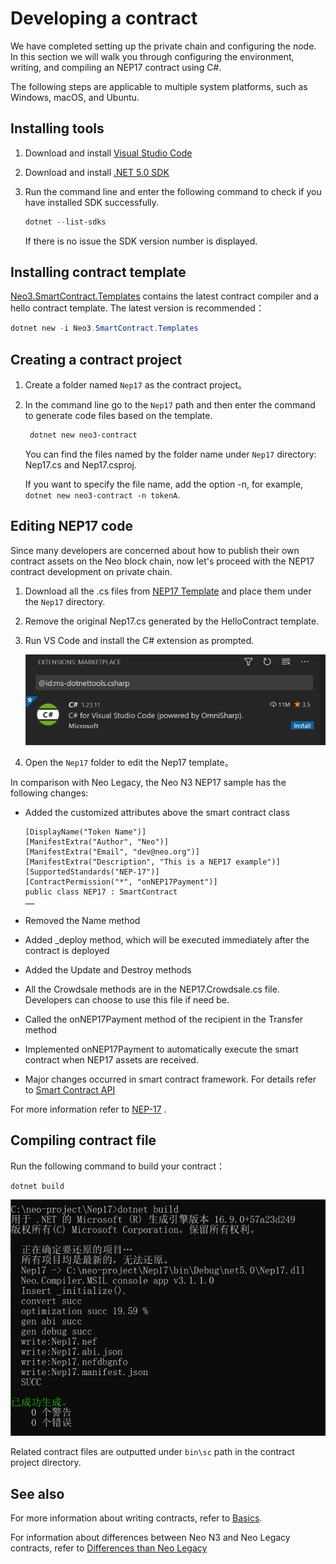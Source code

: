# Developing a contract

We have completed setting up the private chain and configuring the node. In this section we will walk you through configuring the environment, writing, and compiling an NEP17 contract using C#.

The following steps are applicable to multiple system platforms, such as Windows, macOS, and Ubuntu.

## Installing tools

1. Download and install [Visual Studio Code](https://code.visualstudio.com/Download)

2. Download and install [.NET 5.0 SDK](https://dotnet.microsoft.com/download)

3. Run the command line and enter the following command to check if you have installed SDK successfully. 

   ```powershell
   dotnet --list-sdks
   ```

   If there is no issue the SDK version number is displayed.

## Installing contract template

[Neo3.SmartContract.Templates](https://www.nuget.org/packages/Neo3.SmartContract.Templates/) contains the latest contract compiler and a hello contract template. The latest version is recommended：

```powershell
dotnet new -i Neo3.SmartContract.Templates
```

## Creating a contract project

1. Create a folder named `Nep17` as the contract project。

2. In the command line go to the `Nep17` path and then enter the command to generate code files based on the template.

   ```powershell
    dotnet new neo3-contract
   ```
   
   You can find the files named by the folder name under `Nep17` directory: Nep17.cs and Nep17.csproj.
   
   If you want to specify the file name, add the option -n, for example, `dotnet new neo3-contract -n tokenA`.

## Editing NEP17 code

Since many developers are concerned about how to publish their own contract assets on the Neo block chain, now let's proceed with the NEP17 contract development on private chain.

1. Download all the .cs files from [NEP17 Template](https://github.com/neo-project/examples/tree/master/csharp/NEP17) and place them under the  `Nep17` directory.

2. Remove the original Nep17.cs generated by the HelloContract template.

3. Run VS Code and install the C# extension as prompted.

   ![](../../zh-cn/gettingstarted/assets/extension.png)

4. Open the `Nep17` folder to edit the Nep17 template。

In comparison with Neo Legacy, the Neo N3 NEP17 sample has the following changes:

- Added the customized attributes above the smart contract class

  ```
  [DisplayName("Token Name")] 
  [ManifestExtra("Author", "Neo")] 
  [ManifestExtra("Email", "dev@neo.org")] 
  [ManifestExtra("Description", "This is a NEP17 example")] 
  [SupportedStandards("NEP-17")] 
  [ContractPermission("*", "onNEP17Payment")] 
  public class NEP17 : SmartContract 
  …… 
  ```

- Removed the Name method

- Added _deploy method, which will be executed immediately after the contract is deployed

- Added the Update and Destroy methods

- All the Crowdsale methods are in the NEP17.Crowdsale.cs file. Developers can choose to use this file if need be.

- Called the onNEP17Payment method of the recipient in the Transfer method

- Implemented onNEP17Payment to automatically execute the smart contract when NEP17 assets are received.

- Major changes occurred in smart contract framework. For details refer to [Smart Contract API](https://docs.neo.org/docs/en-us/reference/scapi/interop.html)

For more information refer to [NEP-17](https://docs.neo.org/docs/en-us/develop/write/nep17.html) .

## Compiling contract file

Run the following command to build your contract：

```powershell
dotnet build
```

![](../../zh-cn/gettingstarted/assets/build.png)

Related contract files are outputted under `bin\sc` path in the contract project directory.

## See also

For more information about writing contracts, refer to [Basics](../develop/write/basics.md).

For information about differences between Neo N3 and Neo Legacy contracts, refer to [Differences than Neo Legacy](../develop/write/difference.md)

